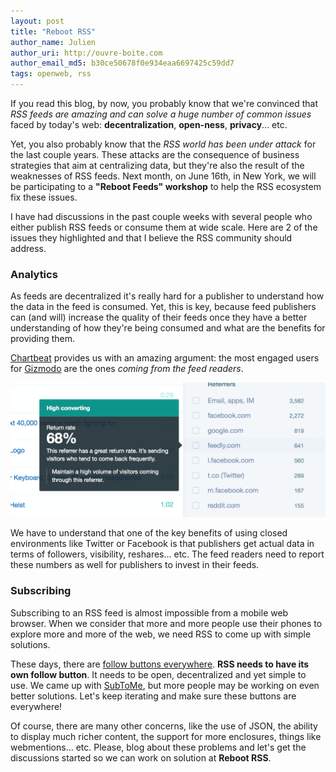 ```yaml
---
layout: post
title: "Reboot RSS"
author_name: Julien
author_uri: http://ouvre-boite.com
author_email_md5: b30ce50678f0e934eaa6697425c59dd7
tags: openweb, rss
---
```


If you read this blog, by now, you probably know that we're convinced that *RSS feeds are amazing and can solve a huge number of common issues* faced by today's web: **decentralization**, **open-ness**, **privacy**... etc.

Yet, you also probably know that the *RSS world has been under attack* for the last couple years. These attacks are the consequence of business strategies that aim at centralizing data, but they're also the result of the weaknesses of RSS feeds. Next month, on June 16th, in New York, we will be participating to a **"Reboot Feeds" workshop** to help the RSS ecosystem fix these issues.

I have had discussions in the past couple weeks with several people who either publish RSS feeds or consume them at wide scale. Here are 2 of the issues they highlighted and that I believe the RSS community should address.

### Analytics

As feeds are decentralized it's really hard for a publisher to understand how the data in the feed is consumed. Yet, this is key, because feed publishers can (and will) increase the quality of their feeds once they have a better understanding of how they're being consumed and what are the benefits for providing them. 

[Chartbeat](https://chartbeat.com/publishing/demo/#referrer-type=external) provides us with an amazing argument: the most engaged users for [Gizmodo](http://www.gizmodo.fr/) are the ones *coming from the feed readers*. 

<p>
<img style="width: 700px" alt="RSS readers are more engaged" src="/images/chartbeat.png">
</p>


We have to understand that one of the key benefits of using closed environments like Twitter or Facebook is that publishers get actual data in terms of followers, visibility, reshares... etc. The feed readers need to report these numbers as well for publishers to invest in their feeds.

### Subscribing

Subscribing to an RSS feed is almost impossible from a mobile web browser. When we consider that more and more people use their phones to explore more and more of the web, we need RSS to come up with simple solutions. 

These days, there are [follow buttons everywhere](http://julien.svbtle.com/follow-buttons-everywhere). **RSS needs to have its own follow button**. It needs to be open, decentralized and yet simple to use. We came up with [SubToMe](https://www.subtome.com/#/), but more people may be working on even better solutions. Let's keep iterating and make sure these buttons are everywhere!


Of course, there are many other concerns, like the use of JSON, the ability to display much richer content, the support for more enclosures, things like webmentions... etc. Please, blog about these problems and let's get the discussions started so we can work on solution at **Reboot RSS**.

